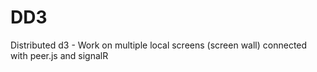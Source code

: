 # DD3
Distributed d3 - Work on multiple local screens (screen wall) connected with peer.js and signalR
